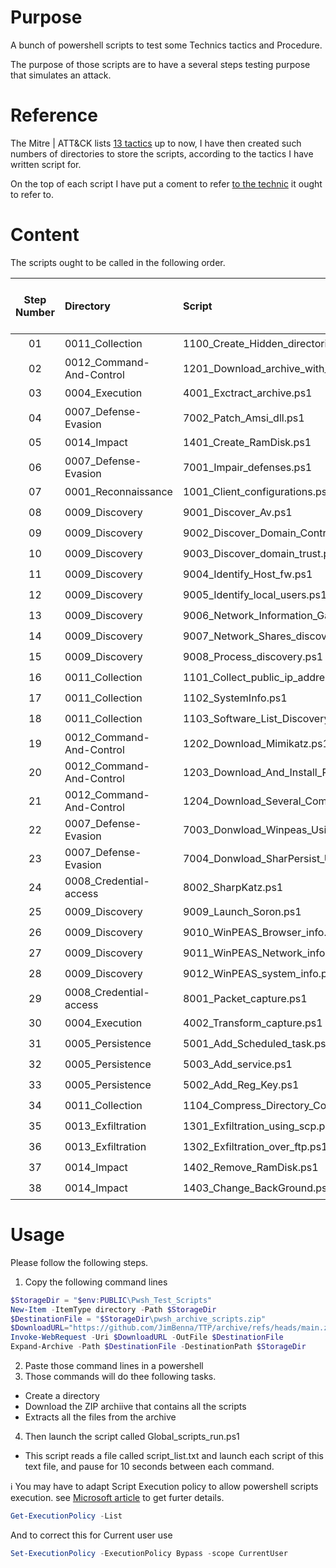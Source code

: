 # Purpose

A bunch of powershell scripts to test some Technics tactics and Procedure.

The purpose of those scripts are to have a several steps testing purpose that simulates an attack.

# Reference

The Mitre | ATT&CK lists [13 tactics](https:||attack.mitre.org|tactics|enterprise|) up to now,
I have then created such numbers of directories to store the scripts, according to the tactics I have written script for.

On the top of each script I have put a coment to refer [to the technic](https:||attack.mitre.org|) it ought to refer to.

# Content

The scripts ought to be called in the following order.

| Step Number | Directory                | Script                                          | Fully tested | No more update needed |
|:---------:|:-----------------------|:---------------------------------------------|:------:|:-------------------:|
| 01          | 0011_Collection          | 1100_Create_Hidden_directories.ps1              |     ❗️     |          👎          |
| 02          | 0012_Command-And-Control | 1201_Download_archive_with_curl.ps1             |     ❗️     |          👎          |
| 03          | 0004_Execution           | 4001_Exctract_archive.ps1                       |     ✅    |          👍          |
| 04          | 0007_Defense-Evasion     | 7002_Patch_Amsi_dll.ps1                         |     ❗️     |          👎          |
| 05          | 0014_Impact              | 1401_Create_RamDisk.ps1                         |     ❗️     |          👎          |
| 06          | 0007_Defense-Evasion     | 7001_Impair_defenses.ps1                        |     ❗️     |          👎          |
| 07          | 0001_Reconnaissance      | 1001_Client_configurations.ps1                  |     ✅    |          👎          |
| 08          | 0009_Discovery           | 9001_Discover_Av.ps1                            |     ❗️     |          👎          |
| 09          | 0009_Discovery           | 9002_Discover_Domain_Controllers.ps1            |     ❗️     |          👎          |
| 10          | 0009_Discovery           | 9003_Discover_domain_trust.ps1                  |     ❗️     |          👎          |
| 11          | 0009_Discovery           | 9004_Identify_Host_fw.ps1                       |     ❗️     |          👎          |
| 12          | 0009_Discovery           | 9005_Identify_local_users.ps1                   |     ❗️     |          👎          |
| 13          | 0009_Discovery           | 9006_Network_Information_Gathering.ps1          |     ❗️     |          👎          |
| 14          | 0009_Discovery           | 9007_Network_Shares_discovery.ps1               |     ❗️     |          👎          |
| 15          | 0009_Discovery           | 9008_Process_discovery.ps1                      |     ❗️     |          👎          |
| 16          | 0011_Collection          | 1101_Collect_public_ip_addresses.ps1            |     ❗️     |          👎          |
| 17          | 0011_Collection          | 1102_SystemInfo.ps1                             |     ❗️     |          👎          |
| 18          | 0011_Collection          | 1103_Software_List_Discovery.ps1                |     ❗️     |          👎          |
| 19          | 0012_Command-And-Control | 1202_Download_Mimikatz.ps1                      |     ❗️     |          👎          |
| 20          | 0012_Command-And-Control | 1203_Download_And_Install_PSTools.ps1           |     ❗️     |          👎          |
| 21          | 0012_Command-And-Control | 1204_Download_Several_Compiled_Attack_Tools.ps1 |     ❗️     |          👎          |
| 22          | 0007_Defense-Evasion     | 7003_Donwload_Winpeas_Using_Bitsadmin.ps1       |     ❗️     |          👎          |
| 23          | 0007_Defense-Evasion     | 7004_Donwload_SharPersist_Using_Bitsadmin.ps1   |     ❗️     |          👎          |
| 24          | 0008_Credential-access   | 8002_SharpKatz.ps1                              |     ❗️     |          👎          |
| 25          | 0009_Discovery           | 9009_Launch_Soron.ps1                           |     ❗️     |          👎          |
| 26          | 0009_Discovery           | 9010_WinPEAS_Browser_info.ps1                   |     ❗️     |          👎          |
| 27          | 0009_Discovery           | 9011_WinPEAS_Network_info.ps1                   |     ❗️     |          👎          |
| 28          | 0009_Discovery           | 9012_WinPEAS_system_info.ps1                    |     ❗️     |          👎          |
| 29          | 0008_Credential-access   | 8001_Packet_capture.ps1                         |     ❗️     |          👎          |
| 30          | 0004_Execution           | 4002_Transform_capture.ps1                      |     ❗️     |          👎          |
| 31          | 0005_Persistence         | 5001_Add_Scheduled_task.ps1                     |     ❗️     |          👎          |
| 32          | 0005_Persistence         | 5003_Add_service.ps1                            |     ❗️     |          👎          |
| 33          | 0005_Persistence         | 5002_Add_Reg_Key.ps1                            |     ❗️     |          👎          |
| 34          | 0011_Collection          | 1104_Compress_Directory_Content.ps1             |     ❗️     |          👎          |
| 35          | 0013_Exfiltration        | 1301_Exfiltration_using_scp.ps1                 |     ❗️     |          👎          |
| 36          | 0013_Exfiltration        | 1302_Exfiltration_over_ftp.ps1                  |     ❗️     |          👎          |
| 37          | 0014_Impact              | 1402_Remove_RamDisk.ps1                         |     ❗️     |          👎          |
| 38          | 0014_Impact              | 1403_Change_BackGround.ps1                      |     ❗️     |          👎          |

# Usage
Please follow the following steps.

1. Copy the following command lines
```powershell
$StorageDir = "$env:PUBLIC\Pwsh_Test_Scripts"
New-Item -ItemType directory -Path $StorageDir
$DestinationFile = "$StorageDir\pwsh_archive_scripts.zip"
$DownloadURL="https://github.com/JimBenna/TTP/archive/refs/heads/main.zip"
Invoke-WebRequest -Uri $DownloadURL -OutFile $DestinationFile
Expand-Archive -Path $DestinationFile -DestinationPath $StorageDir

```

2. Paste those command lines in a powershell
3. Those commands will do thee following tasks.
* Create a directory
* Download the ZIP archiive that contains all the scripts
* Extracts all the files from the archive
4. Then launch the script called Global_scripts_run.ps1
* This script reads a file called script_list.txt and launch each script of this text file, and pause for 10 seconds between each command.

:information_source: You may have to adapt Script Execution policy to allow powershell scripts execution.
see [Microsoft article](https://learn.microsoft.com/) to get furter details.
```powershell
Get-ExecutionPolicy -List
```
And to correct this for Current user use 
```powershell
Set-ExecutionPolicy -ExecutionPolicy Bypass -scope CurrentUser
```
